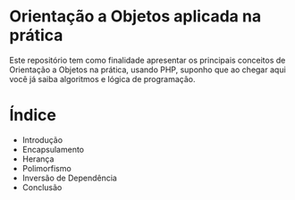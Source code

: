 # Orientação a Objetos aplicada na prática

Este repositório tem como finalidade apresentar os principais conceitos de Orientação a Objetos na prática, usando PHP, suponho que ao chegar aqui você já saiba algoritmos e lógica de programação.

# Índice

- Introdução
- Encapsulamento
- Herança
- Polimorfismo
- Inversão de Dependência
- Conclusão